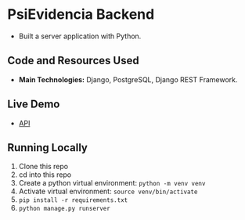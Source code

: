 # PsiEvidencia Backend
- Built a server application with Python.

## Code and Resources Used
- **Main Technologies:** Django, PostgreSQL, Django REST Framework.

## Live Demo
- [API](https://secret-hamlet-81810.herokuapp.com/)

## Running Locally

1. Clone this repo
1. cd into this repo
1. Create a python virtual environment: `python -m venv venv`
1. Activate virtual environment: `source venv/bin/activate`
1. `pip install -r requirements.txt`
1. `python manage.py runserver`
